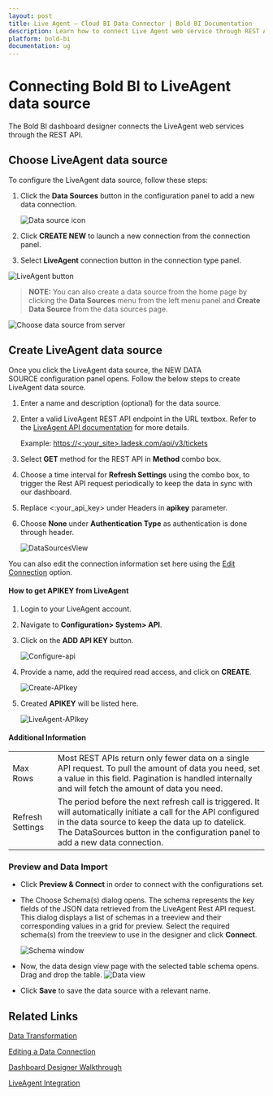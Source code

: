 ```yaml
---
layout: post
title: Live Agent – Cloud BI Data Connector | Bold BI Documentation
description: Learn how to connect Live Agent web service through REST API endpoint with Bold BI Cloud and create data source for dashboard configuration.
platform: bold-bi
documentation: ug
---
```


# Connecting Bold BI to LiveAgent data source
The Bold BI dashboard designer connects the LiveAgent web services through the REST API.

## Choose LiveAgent data source
  
  To configure the LiveAgent data source, follow these steps:
1. Click the **Data Sources** button in the configuration panel to add a new data connection.

   ![Data source icon](/static/assets/working-with-datasource/data-connectors/images/common/DataSourcesIcon.png)
   
2. Click **CREATE NEW** to launch a new connection from the connection panel.
  
3. Select **LiveAgent** connection button in the connection type panel.

  ![LiveAgent button](/static/assets/working-with-datasource/data-connectors/images/live-agent/liveagent_button.png)


 > **NOTE:** You can also create a data source from the home page by clicking the **Data Sources** menu from the left menu panel and **Create Data Source** from the data sources page.

   ![Choose data source from server](/static/assets/working-with-datasource/data-connectors/images/live-agent/LiveAgent-server.png)



## Create LiveAgent data source

Once you click the LiveAgent data source, the NEW DATA SOURCE configuration panel opens. Follow the below steps to create LiveAgent data source.

1. Enter a name and description (optional) for the data source.
2. Enter a valid LiveAgent REST API endpoint in the URL textbox. Refer to the [LiveAgent API documentation](https://www.ladesk.com/features/api/) for more details.

    Example: [https://<:your_site>.ladesk.com/api/v3/tickets](https://<:your_site>.ladesk.com/api/v3/tickets)    

3. Select **GET** method for the REST API in **Method** combo box.
4. Choose a time interval for **Refresh Settings** using the combo box, to trigger the Rest API request periodically to keep the data in sync with our dashboard.  

5. Replace <:your_api_key> under Headers in **apikey** parameter.
6. Choose **None** under **Authentication Type** as authentication is done through header.

    ![DataSourcesView](/static/assets/working-with-datasource/data-connectors/images/live-agent/liveagent_panel.png)


You can also edit the connection information set here using the [Edit Connection](/working-with-data-source/editing-a-data-connection/) option.

#### How to get APIKEY from LiveAgent
1. Login to your LiveAgent account.
2. Navigate to **Configuration> System> API**.
3. Click on the **ADD API KEY** button.

   ![Configure-api](/static/assets/working-with-datasource/data-connectors/images/live-agent/Configure-api.png)

4. Provide a name, add the required read access, and click on **CREATE**.

   ![Create-APIkey](/static/assets/working-with-datasource/data-connectors/images/live-agent/Create-APIkey.png)

5. Created **APIKEY** will be listed here.

    ![LiveAgent-APIkey](/static/assets/working-with-datasource/data-connectors/images/live-agent/APIkey.png)
 

#### Additional Information
<table width="600">
<tr>
<td>
Max Rows
</td>
<td>
Most REST APIs return only fewer data on a single API request. To pull the amount of data you need, set a value in this field.  
Pagination is handled internally and will fetch the amount of data you need.
</td>
</tr>
<tr>
<td>
Refresh Settings
</td>
<td>
The period before the next refresh call is triggered. It will automatically initiate a call for the API configured in the data source to keep the data up to datelick. The DataSources button in the configuration panel to add a new data connection.
</td>
</tr>
</table>

### Preview and Data Import

* Click **Preview & Connect** in order to connect with the configurations set.
* The Choose Schema(s) dialog opens. The schema represents the key fields of the JSON data retrieved from the LiveAgent Rest API request. This dialog displays a list of schemas in a treeview and their corresponding values in a grid for preview. Select the required schema(s) from the treeview to use in the designer and click **Connect**.

   ![Schema window](/static/assets/working-with-datasource/data-connectors/images/live-agent/asknicelyschemawindow.png)

* Now, the data design view page with the selected table schema opens. Drag and drop the table.
    ![Data view](/static/assets/working-with-datasource/data-connectors/images/live-agent/dataview_asknicely.png)

* Click **Save** to save the data source with a relevant name.

## Related Links

[Data Transformation](/working-with-data-source/transforming-data/joining-table/)

[Editing a Data Connection](/working-with-data-source/editing-a-data-connection/)   

[Dashboard Designer Walkthrough](/getting-started/creating-dashboard/)

[LiveAgent Integration](https://www.boldbi.com/integrations/liveagent?utm_source=syncfusion&utm_medium=documentation&utm_campaign=boldbiliveagentintegration)

  







  
































